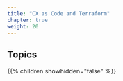 ```yaml
---
title: "CX as Code and Terraform"
chapter: true
weight: 20
---
```


## Topics

{{% children showhidden="false" %}}

